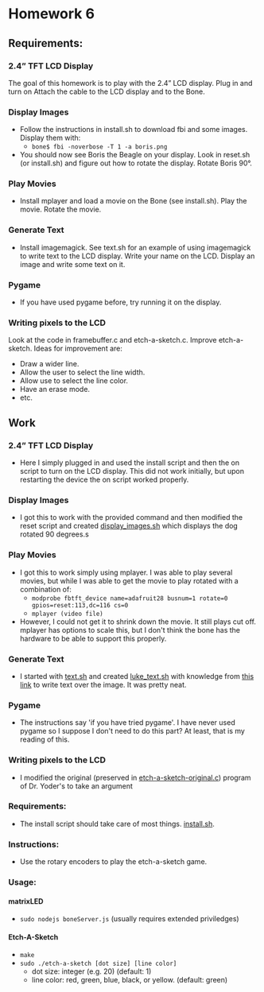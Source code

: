 # Homework 6

## Requirements:
### 2.4” TFT LCD Display
The goal of this homework is to play with the 2.4” LCD display.
Plug in and turn on
Attach the cable to the LCD display and to the Bone.
### Display Images
- Follow the instructions in install.sh to download fbi and some images.  Display them with:
	- `bone$ fbi -noverbose -T 1 -a boris.png`
- You should now see Boris the Beagle on your display.  Look in reset.sh (or install.sh) and figure out how to rotate the display.  Rotate Boris 90°.

### Play Movies
- Install mplayer and load a movie on the Bone (see install.sh).  Play the movie.  Rotate the movie.

### Generate Text
- Install imagemagick.  See text.sh for an example of using imagemagick to write text to the LCD display.  Write your name on the LCD.  Display an image and write some text on it.

### Pygame
- If you have used pygame before, try running it on the display.

### Writing pixels to the LCD
Look at the code in framebuffer.c and etch-a-sketch.c. Improve etch-a-sketch.  Ideas for improvement are:
- Draw a wider line.  
- Allow the user to select the line width.
- Allow use to select the line color.
- Have an erase mode.
- etc.



## Work
### 2.4” TFT LCD Display
- Here I simply plugged in and used the install script and then the on script to turn on the LCD display. This did not work initially, but upon restarting the device the on script worked properly.

### Display Images
- I got this to work with the provided command and then modified the reset script and created [display_images.sh](display_images.sh) which displays the dog rotated 90 degrees.s

### Play Movies
- I got this to work simply using mplayer. I was able to play several movies, but while I was able to get the movie to play rotated with a combination of:
	- `modprobe fbtft_device name=adafruit28 busnum=1 rotate=0 gpios=reset:113,dc=116 cs=0`
	- `mplayer (video file)`
- However, I could not get it to shrink down the movie. It still plays cut off. mplayer has options to scale this, but I don't think the bone has the hardware to be able to support this properly.

### Generate Text
- I started with [text.sh](text.sh) and created [luke_text.sh](luke_text.sh) with knowledge from [this link](https://www.imagemagick.org/Usage/draw/) to write text over the image. It was pretty neat.

### Pygame
- The instructions say 'if you have tried pygame'. I have never used pygame so I suppose I don't need to do this part? At least, that is my reading of this.

### Writing pixels to the LCD
- I modified the original (preserved in [etch-a-sketch-original.c](etch-a-sketch-original.c)) program of Dr. Yoder's to take an argument 



### Requirements:
- The install script should take care of most things. [install.sh](install.sh).

### Instructions:
- Use the rotary encoders to play the etch-a-sketch game.

### Usage:
#### matrixLED
- `sudo nodejs boneServer.js` (usually requires extended priviledges)

#### Etch-A-Sketch
- `make`
- `sudo ./etch-a-sketch [dot size] [line color]`
	- dot size: integer (e.g. 20) (default: 1)
	- line color: red, green, blue, black, or yellow. (default: green)